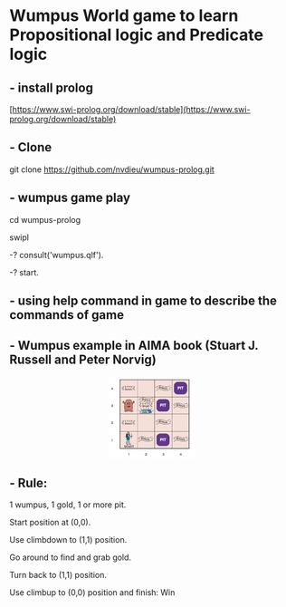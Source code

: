 # Wumpus World game to learn Propositional logic and Predicate logic

## - install prolog
[https://www.swi-prolog.org/download/stable](https://www.swi-prolog.org/download/stable)
## - Clone
git clone https://github.com/nvdieu/wumpus-prolog.git
## - wumpus game play
cd wumpus-prolog

swipl

-? consult('wumpus.qlf').

-? start.

## - using help command in game to describe the commands of game
## - Wumpus example in AIMA book (Stuart J. Russell and Peter Norvig)
<div align="center">
<img src="wumpus.png" alt="Wumpus in AIMA book" width="30%" height="30%">
</div>

## - Rule:

1 wumpus, 1 gold, 1 or more pit.

Start position at (0,0).

Use climbdown to (1,1) position.

Go around to find and grab gold.

Turn back to (1,1) position.

Use climbup to (0,0) position and finish: Win
